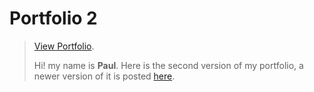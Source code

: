 # Portfolio 2

> [View Portfolio](https://paulrydberg.github.io/portfolio2/).
>
> Hi! my name is **Paul**. Here is the second version of my portfolio, a newer version of it is posted [here](https://github.com/paulrydberg/portfolio3).
